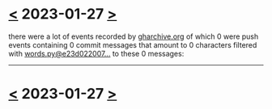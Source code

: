 # [<](2023-01-26.md) 2023-01-27 [>](2023-01-28.md)

there were a lot of events recorded by [gharchive.org](https://www.gharchive.org/) of which 0 were push events containing 0 commit messages that amount to 0 characters filtered with [words.py@e23d022007...](https://github.com/defgsus/good-github/blob/e23d022007992279f9bcb3a9fd40126629d787e2/src/words.py) to these 0 messages:



---

# [<](2023-01-26.md) 2023-01-27 [>](2023-01-28.md)

